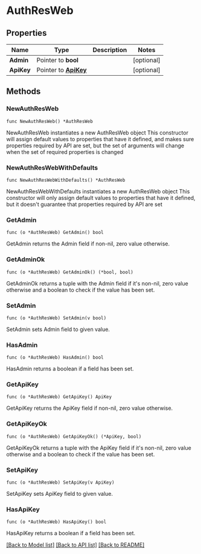 # AuthResWeb

## Properties

Name | Type | Description | Notes
------------ | ------------- | ------------- | -------------
**Admin** | Pointer to **bool** |  | [optional] 
**ApiKey** | Pointer to [**ApiKey**](ApiKey.md) |  | [optional] 

## Methods

### NewAuthResWeb

`func NewAuthResWeb() *AuthResWeb`

NewAuthResWeb instantiates a new AuthResWeb object
This constructor will assign default values to properties that have it defined,
and makes sure properties required by API are set, but the set of arguments
will change when the set of required properties is changed

### NewAuthResWebWithDefaults

`func NewAuthResWebWithDefaults() *AuthResWeb`

NewAuthResWebWithDefaults instantiates a new AuthResWeb object
This constructor will only assign default values to properties that have it defined,
but it doesn't guarantee that properties required by API are set

### GetAdmin

`func (o *AuthResWeb) GetAdmin() bool`

GetAdmin returns the Admin field if non-nil, zero value otherwise.

### GetAdminOk

`func (o *AuthResWeb) GetAdminOk() (*bool, bool)`

GetAdminOk returns a tuple with the Admin field if it's non-nil, zero value otherwise
and a boolean to check if the value has been set.

### SetAdmin

`func (o *AuthResWeb) SetAdmin(v bool)`

SetAdmin sets Admin field to given value.

### HasAdmin

`func (o *AuthResWeb) HasAdmin() bool`

HasAdmin returns a boolean if a field has been set.

### GetApiKey

`func (o *AuthResWeb) GetApiKey() ApiKey`

GetApiKey returns the ApiKey field if non-nil, zero value otherwise.

### GetApiKeyOk

`func (o *AuthResWeb) GetApiKeyOk() (*ApiKey, bool)`

GetApiKeyOk returns a tuple with the ApiKey field if it's non-nil, zero value otherwise
and a boolean to check if the value has been set.

### SetApiKey

`func (o *AuthResWeb) SetApiKey(v ApiKey)`

SetApiKey sets ApiKey field to given value.

### HasApiKey

`func (o *AuthResWeb) HasApiKey() bool`

HasApiKey returns a boolean if a field has been set.


[[Back to Model list]](../README.md#documentation-for-models) [[Back to API list]](../README.md#documentation-for-api-endpoints) [[Back to README]](../README.md)


